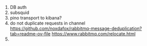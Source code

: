 1. DB auth
1. subsquid
1. pino transport to kibana?
1. do not duplicate requests in channel https://github.com/noxdafox/rabbitmq-message-deduplication?tab=readme-ov-file
   https://www.rabbitmq.com/relocate.html
1.
